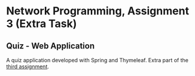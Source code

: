 # Network Programming, Assignment 3 (Extra Task)
## Quiz - Web Application
A quiz application developed with Spring and Thymeleaf. Extra part of the [third assignment](https://github.com/xrisaD/NetworkProgrammingAssignments/tree/main/assignment3).
